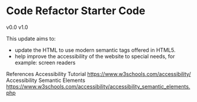 # Code Refactor Starter Code

v0.0
v1.0


This update aims to:
- update the HTML to use modern semantic tags offered in HTML5.
- help improve the accessibility of the website to special needs, for example: screen readers

References
Accessibility Tutorial
https://www.w3schools.com/accessibility/
Accessibility Semantic Elements
https://www.w3schools.com/accessibility/accessibility_semantic_elements.php

